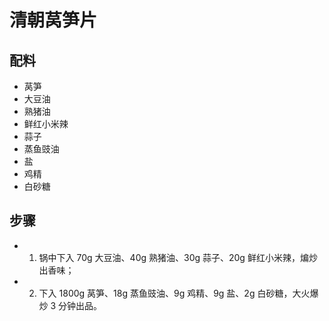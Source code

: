 # 清朝莴笋片

## 配料
- 莴笋
- 大豆油
- 熟猪油
- 鲜红小米辣
- 蒜子
- 蒸鱼豉油
- 盐
- 鸡精
- 白砂糖

## 步骤
- 1. 锅中下入 70g 大豆油、40g 熟猪油、30g 蒜子、20g 鲜红小米辣，煸炒出香味；
- 2. 下入 1800g 莴笋、18g 蒸鱼豉油、9g 鸡精、9g 盐、2g 白砂糖，大火爆炒 3 分钟出品。